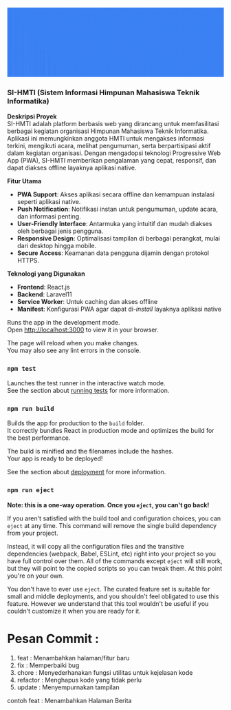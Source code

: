 [![MasterHead](https://github.com/aryddntaabbss/SI-HMTI/blob/main-V.2.0.0/src/assets/img/banner.gif)](https://hmti.unkhair.ac.id/)

### SI-HMTI (Sistem Informasi Himpunan Mahasiswa Teknik Informatika)

**Deskripsi Proyek**  
SI-HMTI adalah platform berbasis web yang dirancang untuk memfasilitasi berbagai kegiatan organisasi Himpunan Mahasiswa Teknik Informatika. Aplikasi ini memungkinkan anggota HMTI untuk mengakses informasi terkini, mengikuti acara, melihat pengumuman, serta berpartisipasi aktif dalam kegiatan organisasi. Dengan mengadopsi teknologi Progressive Web App (PWA), SI-HMTI memberikan pengalaman yang cepat, responsif, dan dapat diakses offline layaknya aplikasi native.

**Fitur Utama**
- **PWA Support**: Akses aplikasi secara offline dan kemampuan instalasi seperti aplikasi native.
- **Push Notification**: Notifikasi instan untuk pengumuman, update acara, dan informasi penting.
- **User-Friendly Interface**: Antarmuka yang intuitif dan mudah diakses oleh berbagai jenis pengguna.
- **Responsive Design**: Optimalisasi tampilan di berbagai perangkat, mulai dari desktop hingga mobile.
- **Secure Access**: Keamanan data pengguna dijamin dengan protokol HTTPS.

**Teknologi yang Digunakan**
- **Frontend**: React.js
- **Backend**: Laravel11
- **Service Worker**: Untuk caching dan akses offline
- **Manifest**: Konfigurasi PWA agar dapat di-*install* layaknya aplikasi native

Runs the app in the development mode.\
Open [http://localhost:3000](http://localhost:3000) to view it in your browser.

The page will reload when you make changes.\
You may also see any lint errors in the console.

### `npm test`

Launches the test runner in the interactive watch mode.\
See the section about [running tests](https://facebook.github.io/create-react-app/docs/running-tests) for more information.

### `npm run build`

Builds the app for production to the `build` folder.\
It correctly bundles React in production mode and optimizes the build for the best performance.

The build is minified and the filenames include the hashes.\
Your app is ready to be deployed!

See the section about [deployment](https://facebook.github.io/create-react-app/docs/deployment) for more information.

### `npm run eject`

**Note: this is a one-way operation. Once you `eject`, you can't go back!**

If you aren't satisfied with the build tool and configuration choices, you can `eject` at any time. This command will remove the single build dependency from your project.

Instead, it will copy all the configuration files and the transitive dependencies (webpack, Babel, ESLint, etc) right into your project so you have full control over them. All of the commands except `eject` will still work, but they will point to the copied scripts so you can tweak them. At this point you're on your own.

You don't have to ever use `eject`. The curated feature set is suitable for small and middle deployments, and you shouldn't feel obligated to use this feature. However we understand that this tool wouldn't be useful if you couldn't customize it when you are ready for it.



# Pesan Commit :

1. feat : Menambahkan halaman/fitur baru
2. fix : Memperbaiki bug
3. chore : Menyederhanakan fungsi utilitas untuk kejelasan kode
4. refactor : Menghapus kode yang tidak perlu
5. update : Menyempurnakan tampilan

contoh 
feat : Menambahkan Halaman Berita
